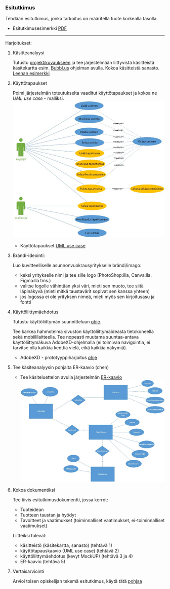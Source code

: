 ### Esitutkimus

Tehdään esitutkimus, jonka tarkoitus on määritellä tuote korkealla tasolla. 

- Esitutkimusesimerkki [PDF](../docs/lentopalloturnaus_esitutkimus.pdf)

---

Harjoitukset:

1. Käsitteanalyysi

    Tutustu [projektikuvaukseen](http://www.leeniemi.net/syst19/materiaali/Asunnonvuokraus.pdf) ja tee järjestelmään liittyvistä käsitteistä käsitekartta esim. [Bubbl.us](http://bubbl.us) ohjelman avulla. Kokoa käsitteistä sanasto. [Leenan esimerkki](../docs/kasitekartta.pdf)

2. Käyttötapaukset

    Poimi järjestelmän toteutukselta vaaditut käyttötapaukset ja kokoa ne *UML use case* - malliksi.
    ![UML käyttötapauskaavio - esimerkki](./img/uml_usecase.jpg)
    - Käyttötapaukset [UML use case](../docs/uml_diagrammit.pdf)

3. Brändi-ideointi:

    Luo kuvitteelliselle asunnonvuokrausyritykselle brändi/imago:

    - keksi yritykselle nimi ja tee sille logo (PhotoShop:illa, Canva:lla. Figma:lla tms.)
    - valitse logolle vähintään yksi väri, mieti sen muoto, tee siitä läpinäkyvä (mieti mitkä taustavärit sopivat sen kanssa yhteen)
    - jos logossa ei ole yrityksen nimeä, mieti myös sen kirjoitusasu ja fontti

4. Käyttöliittymäehdotus

    Tutustu käyttöliittymän suunnitteluun [ohje](kayttoliittyman_suunnittelu.html).

    Tee karkea hahmotelma sivuston käyttöliittymäideasta tietokoneella sekä mobiililaitteella. Tee nopeasti muutama suuntaa-antava käyttöliittymäkuva AdobeXD-ohjelmalla (ei toimivaa navigointia, ei tarvitse olla kaikkia kenttiä vielä, eikä kaikkia näkymiä).
    - AdobeXD - prototyyppiharjoitus [ohje](../docs/adobe_xd_demo.pdf)

5. Tee käsiteanalyysin pohjalta ER-kaavio (chen)

     - Tee käsiteluettelon avulla järjestelmän [ER-kaavio](http://appro.mit.jyu.fi/tiedonhallinta/luennot/luento2/#TOC1)
     ![ER-kaavio - esimerkki](img/er_kaavio.jpg)

6. Kokoa dokumentiksi

    Tee tiivis esitutkimusdokumentti, jossa kerrot:
    - Tuoteidean
    - Tuotteen taustan ja hyödyt
    - Tavoitteet ja vaatimukset (toiminnalliset vaatimukset, ei-toiminnalliset vaatimukset)

    Liitteiksi tulevat:
    - käsitteistö (käsitekartta, sanasto) (tehtävä 1)
    - käyttötapauskaavio (UML use case) (tehtävä 2)
    - käyttöliittymäehdotus (kevyt MockUP) (tehtävä 3 ja 4)
    - ER-kaavio (tehtävä 5)

7. Vertaisarviointi

    Arvioi toisen opiskelijan tekemä esitutkimus, käytä tätä [pohjaa](../docs/vertaisarviointi.dotx)